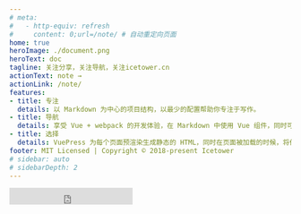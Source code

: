 ```yaml
---
# meta:
#   - http-equiv: refresh
#     content: 0;url=/note/ # 自动重定向页面
home: true
heroImage: ./document.png
heroText: doc
tagline: 关注分享，关注导航，关注icetower.cn
actionText: note →
actionLink: /note/
features:
- title: 专注
  details: 以 Markdown 为中心的项目结构，以最少的配置帮助你专注于写作。
- title: 导航
  details: 享受 Vue + webpack 的开发体验，在 Markdown 中使用 Vue 组件，同时可以使用 Vue 来开发自定义主题。
- title: 选择
  details: VuePress 为每个页面预渲染生成静态的 HTML，同时在页面被加载的时候，将作为 SPA 运行。
footer: MIT Licensed | Copyright © 2018-present Icetower
# sidebar: auto
# sidebarDepth: 2
---
```

<!-- 注释 -->
<iframe src="https://ghbtns.com/github-btn.html?user=yanghcc&type=follow&count=true&size=large" frameborder="0" scrolling="0" width="220px" height="30px"></iframe>

<template>
  <div class="test-demo">
    {{ msg }}
    <Hello></Hello>
    <el-button class="btn" @click="handleClick">button</el-button>
  </div>
</template>

<script>
export default {
  data () {
    return {
      msg: 'Hello VuePress!'
    }
  },
  methods: {
    handleClick() {
      console.log('handleClick')
    }
  }
}
</script>
<style lang="stylus">
  .test-demo {
    text-align center
  }
  .btn {
    margin-top 20px
    margin-bottom 50px
  }
</style>